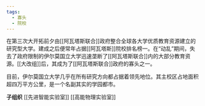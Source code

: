 ```yaml
---
tags:
  - 寡头
  - 院校
---
```

在第三次大开拓前夕由[[阿瓦塔斯联合]]政府整合全球各大学优质教育资源建立的研究型大学。建成之后便常年占据[[阿瓦塔斯]]院校排名榜一。在“动乱”期间，失去了政府限制的伊尔莫国立大学迅速垄断了[[阿瓦塔斯联合]]内的大部分教育资源。[[大改组]]后，其成为了[[阿瓦塔斯联合]]政府的寡头之一。

目前，伊尔莫国立大学几乎在所有研究方向都占据着领先地位。其主校区占地面积超四万平方公里，是一个名副其实的学园都市。

**子组织**
[[先进智能实验室]]
[[高能物理实验室]]
